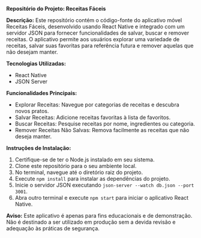 **Repositório do Projeto: Receitas Fáceis**

**Descrição:**
Este repositório contém o código-fonte do aplicativo móvel Receitas Fáceis, desenvolvido usando React Native e integrado com um servidor JSON para fornecer funcionalidades de salvar, buscar e remover receitas. O aplicativo permite aos usuários explorar uma variedade de receitas, salvar suas favoritas para referência futura e remover aquelas que não desejam manter.

**Tecnologias Utilizadas:**
- React Native
- JSON Server

**Funcionalidades Principais:**
- Explorar Receitas: Navegue por categorias de receitas e descubra novos pratos.
- Salvar Receitas: Adicione receitas favoritas à lista de favoritos.
- Buscar Receitas: Pesquise receitas por nome, ingredientes ou categoria.
- Remover Receitas Não Salvas: Remova facilmente as receitas que não deseja manter.

**Instruções de Instalação:**
1. Certifique-se de ter o Node.js instalado em seu sistema.
2. Clone este repositório para o seu ambiente local.
3. No terminal, navegue até o diretório raiz do projeto.
4. Execute `npm install` para instalar as dependências do projeto.
5. Inicie o servidor JSON executando `json-server --watch db.json --port 3001`.
6. Abra outro terminal e execute `npm start` para iniciar o aplicativo React Native.

**Aviso:**
Este aplicativo é apenas para fins educacionais e de demonstração. Não é destinado a ser utilizado em produção sem a devida revisão e adequação às práticas de segurança.
